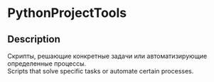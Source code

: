 # PythonProjectTools

## Description 
Скрипты, решающие конкретные задачи или автоматизирующие определенные процессы.  
Scripts that solve specific tasks or automate certain processes.
